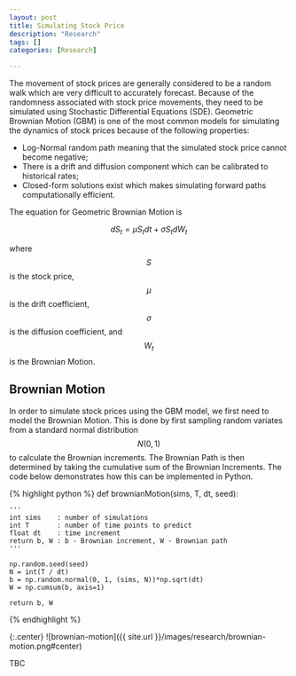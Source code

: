 ```yaml
---
layout: post
title: Simulating Stock Price
description: "Research"
tags: []
categories: [Research]

---
```


The movement of stock prices are generally considered to be a random walk which are very difficult to accurately forecast. Because of the randomness associated with stock price movements, they need to be simulated using Stochastic Differential Equations (SDE). Geometric Brownian Motion (GBM) is one of the most common models for simulating the dynamics of stock prices because of the following properties:

- Log-Normal random path meaning that the simulated stock price cannot become negative;
- There is a drift and diffusion component which can be calibrated to historical rates;
- Closed-form solutions exist which makes simulating forward paths computationally efficient.

The equation for Geometric Brownian Motion is

$$
dS_t = \mu S_t dt + \sigma S_t dW_t
$$

where $$S$$ is the stock price, $$\mu$$ is the drift coefficient, $$\sigma$$ is the diffusion coefficient, and $$W_t$$ is the Brownian Motion.

<!-- more -->

## Brownian Motion

In order to simulate stock prices using the GBM model, we first need to model the Brownian Motion.  This is done by first sampling random variates from a standard normal distribution $$N(0,1)$$ to calculate the Brownian increments. The Brownian Path is then determined by taking the cumulative sum of the Brownian Increments. The code below demonstrates how this can be implemented in Python.


{% highlight python %}
def brownianMotion(sims, T, dt, seed):

    '''
    int sims    : number of simulations
    int T       : number of time points to predict
    float dt    : time increment
    return b, W : b - Brownian increment, W - Brownian path
    '''

    np.random.seed(seed)
    N = int(T / dt)
    b = np.random.normal(0, 1, (sims, N))*np.sqrt(dt)
    W = np.cumsum(b, axis=1)

    return b, W
{% endhighlight %}

{:.center}
![brownian-motion]({{ site.url }}/images/research/brownian-motion.png#center)

TBC


